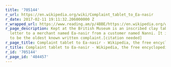 ```yaml
---
title: '705144'
r_url: https://en.wikipedia.org/wiki/Complaint_tablet_to_Ea-nasir
r_date: 2017-02-11 19:11:32.206000000 Z
r_wrapped_url: https://www.reading.am/p/4BBE/https://en.wikipedia.org/wiki/Complaint_tablet_to_Ea-nasir
r_page_description: Kept at the British Museum is an inscribed clay tablet, a complaint
  letter to a merchant named Ea-nasir from a customer named Nanni. It is considered
  to be the oldest known written complaint.[citation needed]
r_page_title: Complaint tablet to Ea-nasir - Wikipedia, the free encyclopedia
r_title: Complaint tablet to Ea-nasir - Wikipedia, the free encyclopedia
r_id: '705144'
r_page_id: '484457'
---
```


